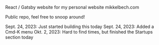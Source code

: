 React / Gatsby website for my personal website mikkelbech.com

Public repo, feel free to snoop around!

Sept. 24, 2023: Just started building this today
Sept. 24, 2023: Added a Cmd-K menu
Okt. 2, 2023: Hard to find times, but finished the Startups section today
